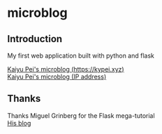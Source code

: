 # microblog

Introduction
-------
My first web application built with python and flask   

[Kaiyu Pei's microblog (https://kypei.xyz)](https://www.kypei.xyz)   
[Kaiyu Pei's microblog (IP address)](https://111.229.36.161)  

Thanks
---------

Thanks Miguel Grinberg for the Flask mega-tutorial    
[His blog](https://blog.miguelgrinberg.com/post/the-flask-mega-tutorial-part-i-hello-world)
